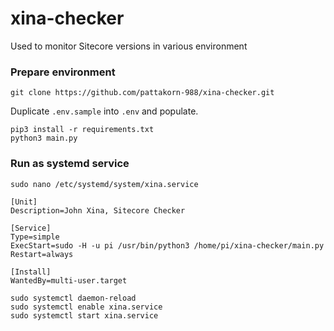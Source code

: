 # xina-checker

Used to monitor Sitecore versions in various environment

### Prepare environment

```
git clone https://github.com/pattakorn-988/xina-checker.git
```

Duplicate ``.env.sample`` into ``.env`` and populate.

```
pip3 install -r requirements.txt
python3 main.py
```

### Run as systemd service

```
sudo nano /etc/systemd/system/xina.service
```
```
[Unit]
Description=John Xina, Sitecore Checker

[Service]
Type=simple
ExecStart=sudo -H -u pi /usr/bin/python3 /home/pi/xina-checker/main.py
Restart=always

[Install]
WantedBy=multi-user.target
```
```
sudo systemctl daemon-reload
sudo systemctl enable xina.service
sudo systemctl start xina.service
```
